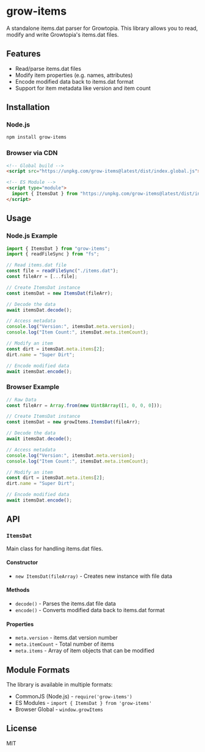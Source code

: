 # grow-items

A standalone items.dat parser for Growtopia. This library allows you to read, modify and write Growtopia's items.dat files.

## Features

- Read/parse items.dat files
- Modify item properties (e.g. names, attributes)
- Encode modified data back to items.dat format
- Support for item metadata like version and item count

## Installation

### Node.js

```bash
npm install grow-items
```

### Browser via CDN

```html
<!-- Global build -->
<script src="https://unpkg.com/grow-items@latest/dist/index.global.js"></script>

<!-- ES Module -->
<script type="module">
  import { ItemsDat } from "https://unpkg.com/grow-items@latest/dist/index.mjs";
</script>
```

## Usage

### Node.js Example

```javascript
import { ItemsDat } from "grow-items";
import { readFileSync } from "fs";

// Read items.dat file
const file = readFileSync("./items.dat");
const fileArr = [...file];

// Create ItemsDat instance
const itemsDat = new ItemsDat(fileArr);

// Decode the data
await itemsDat.decode();

// Access metadata
console.log("Version:", itemsDat.meta.version);
console.log("Item Count:", itemsDat.meta.itemCount);

// Modify an item
const dirt = itemsDat.meta.items[2];
dirt.name = "Super Dirt";

// Encode modified data
await itemsDat.encode();
```

### Browser Example

```javascript
// Raw Data
const fileArr = Array.from(new Uint8Array([1, 0, 0, 0]));

// Create ItemsDat instance
const itemsDat = new growItems.ItemsDat(fileArr);

// Decode the data
await itemsDat.decode();

// Access metadata
console.log("Version:", itemsDat.meta.version);
console.log("Item Count:", itemsDat.meta.itemCount);

// Modify an item
const dirt = itemsDat.meta.items[2];
dirt.name = "Super Dirt";

// Encode modified data
await itemsDat.encode();
```

## API

### `ItemsDat`

Main class for handling items.dat files.

#### Constructor

- `new ItemsDat(fileArray)` - Creates new instance with file data

#### Methods

- `decode()` - Parses the items.dat file data
- `encode()` - Converts modified data back to items.dat format

#### Properties

- `meta.version` - items.dat version number
- `meta.itemCount` - Total number of items
- `meta.items` - Array of item objects that can be modified

## Module Formats

The library is available in multiple formats:

- CommonJS (Node.js) - `require('grow-items')`
- ES Modules - `import { ItemsDat } from 'grow-items'`
- Browser Global - `window.growItems`

## License

MIT
